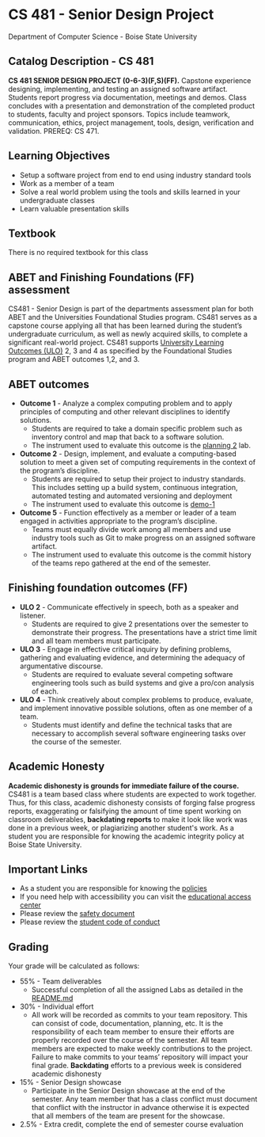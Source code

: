 # CS 481 - Senior Design Project

Department of Computer Science - Boise State University  

## Catalog Description - CS 481

**CS 481 SENIOR DESIGN PROJECT (0-6-3)(F,S)(FF).** Capstone experience designing, implementing, and testing an assigned software artifact. Students report progress via documentation, meetings and demos. Class concludes with a presentation and demonstration of the completed product to students, faculty and project sponsors. Topics include teamwork, communication, ethics, project management, tools, design, verification and validation. PREREQ: CS 471.

## Learning Objectives

- Setup a software project from end to end using industry standard tools
- Work as a member of a team
- Solve a real world problem using the tools and skills learned in your undergraduate classes
- Learn valuable presentation skills

## Textbook

There is no required textbook for this class

## ABET and Finishing Foundations (FF) assessment

CS481 - Senior Design is part of the departments assessment plan for both ABET and the Universities Foundational Studies program. CS481 serves as a capstone course applying all that has been learned during the student’s undergraduate curriculum, as well as newly acquired skills, to complete a significant real-world project.  CS481 supports [University Learning Outcomes (ULO)](https://www.boisestate.edu/academics-uf/) 2, 3 and 4 as specified by the Foundational Studies program and ABET outcomes 1,2, and 3.

## ABET outcomes

- **Outcome 1** - Analyze a complex computing problem and to apply principles of computing and other relevant disciplines to identify solutions.
  - Students are required to take a domain specific problem such as inventory control and map that back to a software solution.
  - The instrument used to evaluate this outcome is the [planning 2](../labs/planning-2) lab.
- **Outcome 2** - Design, implement, and evaluate a computing-based solution to meet a given set of computing requirements in the context of the program’s discipline.
  - Students are required to setup their project to industry standards. This includes setting up a build system, continuous integration, automated testing and automated versioning and deployment
  - The instrument used to evaluate this outcome is [demo-1](../labs/demo-1)
- **Outcome 5** - Function effectively as a member or leader of a team engaged in activities appropriate to the program’s discipline.
  - Teams must equally divide work among all members and use industry tools such as Git to make progress on an assigned software artifact.
  - The instrument used to evaluate this outcome is the commit history of the teams repo gathered at the end of the semester.

## Finishing foundation outcomes (FF)

- **ULO 2** -  Communicate effectively in speech, both as a speaker and listener.
  - Students are required to give 2 presentations over the semester to demonstrate their progress. The presentations have a strict time limit and all team members must participate.
- **ULO 3** - Engage in effective critical inquiry by defining problems, gathering and evaluating evidence, and determining the adequacy of argumentative discourse.
  - Students are required to evaluate several competing software engineering tools such as build systems and give a pro/con analysis of each.
- **ULO 4** - Think creatively about complex problems to produce, evaluate, and implement innovative possible solutions, often as one member of a team.
  - Students must identify and define the technical tasks that are necessary to accomplish several software engineering tasks over the course of the semester.

## Academic Honesty

**Academic dishonesty is grounds for immediate failure of the course.** CS481 is a team based class where students are expected to work together. Thus, for this class, academic dishonesty consists of forging false progress reports, exaggerating or falsifying the amount of time spent working on classroom deliverables, **backdating reports** to make it look like work was done in a previous week, or plagiarizing another student's work. As a student you are responsible for knowing the academic integrity policy at Boise State University.

## Important Links

- As a student you are responsible for knowing the [policies](http://registrar.boisestate.edu/general-information-and-policies/)
- If you need help with accessibility you can visit the [educational access center](https://eac.boisestate.edu/)
- Please review the [safety document](http://coen.boisestate.edu/cs/safetydocument)
- Please review the [student code of conduct](https://deanofstudents.boisestate.edu/student-code-of-conduct/)

## Grading

Your grade will be calculated as follows:

- 55% - Team deliverables
  - Successful completion of all the assigned Labs as detailed in the [README.md](../README.md)
- 30% - Individual effort
  - All work will be recorded as commits to your team repository. This can consist of code, documentation, planning, etc. It is the responsibility of each team member to ensure their efforts are properly recorded over the course of the semester. All team members are expected to make weekly contributions to the project. Failure to make commits to your teams’ repository will impact your final grade. **Backdating** efforts to a previous week is considered academic dishonesty
- 15% - Senior Design showcase
  - Participate in the Senior Design showcase at the end of the semester. Any team member that has a class conflict must document that conflict with the instructor in advance otherwise it is expected that all members of the team are present for the showcase.
- 2.5% - Extra credit, complete the end of semester course evaluation
  
